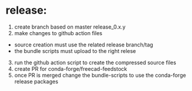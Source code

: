 # release:
1. create branch based on master release_0.x.y
2. make changes to github action files
  * source creation must use the related release branch/tag
  * the bundle scripts must upload to the right relese
3. run the github action script to create the compressed source files
4. create PR for conda-forge/freecad-feedstock
5. once PR is merged change the bundle-scripts to use the conda-forge release packages
